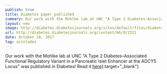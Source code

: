 ```yaml
---
publish: true
title: Diabetes paper published
summary: Our work with the Mohlke lab at UNC "A Type 2 Diabetes–Associated Functional Regulatory Variant in a Pancreatic Islet Enhancer at the ADCY5 Locus" was published in Diabetes!
layout: new
image: http://diabetes.diabetesjournals.org/sites/default/files/diabetes_jnl_main_logo_0.png
url: http://diabetes.diabetesjournals.org/content/66/9/2521
date: October 28, 2017
tag: accolades
--- 
```


Our work with the Mohlke lab at UNC "A Type 2 Diabetes–Associated Functional Regulatory Variant in a Pancreatic Islet Enhancer at the ADCY5 Locus" was published in Diabetes! Read it [here](http://diabetes.diabetesjournals.org/content/66/9/2521){:target="_blank"}
